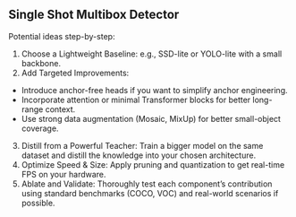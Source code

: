 ## Single Shot Multibox Detector

Potential ideas step-by-step:
1. Choose a Lightweight Baseline: e.g., SSD-lite or YOLO-lite with a small backbone.
2. Add Targeted Improvements:
  - Introduce anchor-free heads if you want to simplify anchor engineering.
  - Incorporate attention or minimal Transformer blocks for better long-range context.
  - Use strong data augmentation (Mosaic, MixUp) for better small-object coverage.
3. Distill from a Powerful Teacher: Train a bigger model on the same dataset and distill the knowledge into your chosen architecture.
4. Optimize Speed & Size: Apply pruning and quantization to get real-time FPS on your hardware.
5. Ablate and Validate: Thoroughly test each component’s contribution using standard benchmarks (COCO, VOC) and real-world scenarios if possible.
